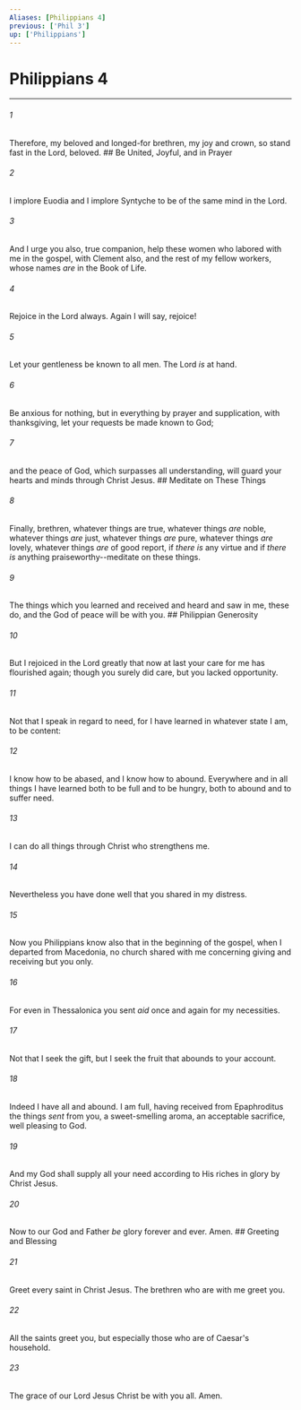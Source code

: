 ```yaml
---
Aliases: [Philippians 4]
previous: ['Phil 3']
up: ['Philippians']
---
```

# Philippians 4

***


###### 1 
Therefore, my beloved and longed-for brethren, my joy and crown, so stand fast in the Lord, beloved. ## Be United, Joyful, and in Prayer 

###### 2 
I implore Euodia and I implore Syntyche to be of the same mind in the Lord. 

###### 3 
And I urge you also, true companion, help these women who labored with me in the gospel, with Clement also, and the rest of my fellow workers, whose names _are_ in the Book of Life. 

###### 4 
Rejoice in the Lord always. Again I will say, rejoice! 

###### 5 
Let your gentleness be known to all men. The Lord _is_ at hand. 

###### 6 
Be anxious for nothing, but in everything by prayer and supplication, with thanksgiving, let your requests be made known to God; 

###### 7 
and the peace of God, which surpasses all understanding, will guard your hearts and minds through Christ Jesus. ## Meditate on These Things 

###### 8 
Finally, brethren, whatever things are true, whatever things _are_ noble, whatever things _are_ just, whatever things _are_ pure, whatever things _are_ lovely, whatever things _are_ of good report, if _there is_ any virtue and if _there is_ anything praiseworthy--meditate on these things. 

###### 9 
The things which you learned and received and heard and saw in me, these do, and the God of peace will be with you. ## Philippian Generosity 

###### 10 
But I rejoiced in the Lord greatly that now at last your care for me has flourished again; though you surely did care, but you lacked opportunity. 

###### 11 
Not that I speak in regard to need, for I have learned in whatever state I am, to be content: 

###### 12 
I know how to be abased, and I know how to abound. Everywhere and in all things I have learned both to be full and to be hungry, both to abound and to suffer need. 

###### 13 
I can do all things through Christ who strengthens me. 

###### 14 
Nevertheless you have done well that you shared in my distress. 

###### 15 
Now you Philippians know also that in the beginning of the gospel, when I departed from Macedonia, no church shared with me concerning giving and receiving but you only. 

###### 16 
For even in Thessalonica you sent _aid_ once and again for my necessities. 

###### 17 
Not that I seek the gift, but I seek the fruit that abounds to your account. 

###### 18 
Indeed I have all and abound. I am full, having received from Epaphroditus the things _sent_ from you, a sweet-smelling aroma, an acceptable sacrifice, well pleasing to God. 

###### 19 
And my God shall supply all your need according to His riches in glory by Christ Jesus. 

###### 20 
Now to our God and Father _be_ glory forever and ever. Amen. ## Greeting and Blessing 

###### 21 
Greet every saint in Christ Jesus. The brethren who are with me greet you. 

###### 22 
All the saints greet you, but especially those who are of Caesar's household. 

###### 23 
The grace of our Lord Jesus Christ be with you all. Amen.
